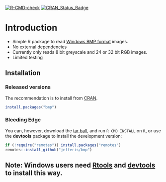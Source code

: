 <!-- badges: start -->
[![R-CMD-check](https://github.com/jefferis/bmp/actions/workflows/R-CMD-check.yaml/badge.svg)](https://github.com/jefferis/bmp/actions/workflows/R-CMD-check.yaml)
[![CRAN_Status_Badge](http://www.r-pkg.org/badges/version/bmp)](https://cran.r-project.org/package=bmp)
<!-- badges: end -->
  

Introduction
============
  * Simple R package to read [Windows BMP format][bmp] images.
  * No external dependencies
  * Currently only reads 8 bit greyscale and 24 or 32 bit RGB images.
  * Limited testing


## Installation
### Released versions
The recommendation is to install from [CRAN](https://cran.r-project.org/).

```r
install.packages("bmp")
```

### Bleeding Edge
You can, however, download the [tar ball](https://github.com/jefferis/bmp/tarball/master), and run `R CMD INSTALL` on it, or use the **devtools** package to install the development version:

```r
if (!require("remotes")) install.packages("remotes")
remotes::install_github("jefferis/bmp")
```

Note: Windows users need [Rtools](https://cran.r-project.org/bin/windows/Rtools/) and [devtools](https://CRAN.R-project.org/package=devtools) to install this way.
----

  [bmp]: https://en.wikipedia.org/wiki/BMP_file_format
